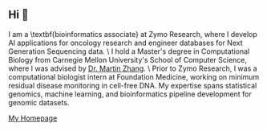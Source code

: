 ## Hi 👋

I am a \textbf{bioinformatics associate} at Zymo Research, where I develop AI applications for oncology research and engineer databases for Next Generation Sequencing data. \\
I hold a Master's degree in Computational Biology from Carnegie Mellon University's School of Computer Science, where I was advised by [Dr. Martin Zhang](https://mzhanglab.github.io/). \\
Prior to Zymo Research, I was a computational biologist intern at Foundation Medicine, working on minimum residual disease monitoring in cell-free DNA. My expertise spans statistical genomics, machine learning, and bioinformatics pipeline development for genomic datasets.

[My Homepage](https://gracedu008.github.io/gracedu008/)
